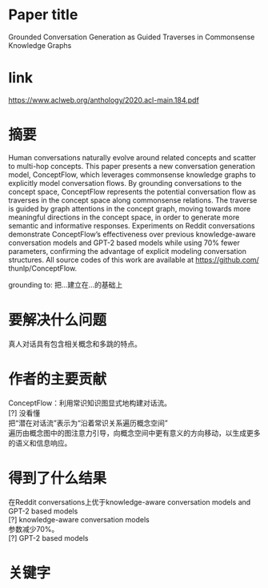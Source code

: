 # Paper title

Grounded Conversation Generation as Guided Traverses in Commonsense Knowledge Graphs	

# link

https://www.aclweb.org/anthology/2020.acl-main.184.pdf	

# 摘要

Human conversations naturally evolve around related concepts and scatter to multi-hop concepts. This paper presents a new conversation generation model, ConceptFlow, which leverages commonsense knowledge graphs to explicitly model conversation flows. By grounding conversations to the concept space, ConceptFlow represents the potential conversation flow as traverses in the concept space along commonsense relations. The traverse is guided by graph attentions in the concept graph, moving towards more meaningful directions in the concept space, in order to generate more semantic and informative responses. Experiments on Reddit conversations demonstrate ConceptFlow’s effectiveness over previous knowledge-aware conversation models and GPT-2 based models while using 70% fewer parameters, confirming the advantage of explicit modeling conversation structures. All source codes of this work are available at https://github.com/ thunlp/ConceptFlow. 	

grounding to: 把…建立在…的基础上

# 要解决什么问题

真人对话具有包含相关概念和多跳的特点。	

# 作者的主要贡献

ConceptFlow：利用常识知识图显式地构建对话流。  
[?] 没看懂  
把“潜在对话流”表示为“沿着常识关系遍历概念空间”  
遍历由概念图中的图注意力引导，向概念空间中更有意义的方向移动，以生成更多的语义和信息响应。  

# 得到了什么结果

在Reddit conversations上优于knowledge-aware conversation models and GPT-2 based models	  
[?] knowledge-aware conversation models  
参数减少70%。	
[?] GPT-2 based models

# 关键字		
